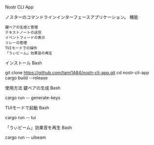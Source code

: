 Nostr CLI App

ノスターのコマンドラインインターフェースアプリケーション。
機能

    鍵ペアの生成と管理
    テキストノートの送信
    イベントフィードの表示
    リレーの管理
    TUIモードでの操作
    「うぃビーム」効果音の再生

インストール
Bash

git clone https://github.com/tami1A84/nostr-cli-app.git
cd nostr-cli-app
cargo build --release

使用方法
鍵ペアの生成
Bash

cargo run -- generate-keys

TUIモードで起動
Bash

cargo run -- tui

「うぃビーム」効果音を再生
Bash

cargo run -- uibeam

